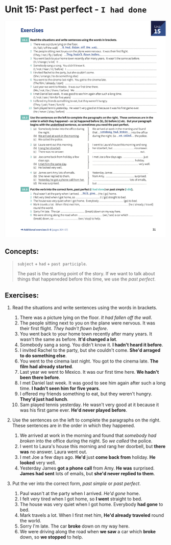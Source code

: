 # Unit 15: Past perfect - `I had done`

![Sheet](images/unit_15-past_perfect.png)

## Concepts:
> `subject` + `had` + `past participle`.
>
> The past is the starting point of the story. If we want to talk about things that happeneded before this time, we use the _past perfect_.

## Exercises:

1. Read the situations and write sentences using the words in brackets.

    1. There was a picture lying on the floor. _It had fallen off the wall_.
    2. The people sitting next to you on the plane were nervous. It was their first flight. _They hadn't flown before_.
    3. You went back to your home town recently after many years. It wasn't the same as before. **It'd changed a lot**.
    4. Somebody sang a song. You didn't know it. **I hadn't heard it before**.
    5. I invited Rachel to the party, but she couldn't come. **She'd arraged to do something else**.
    6. You went to the cinema last night. You got to the cinema late. **The film had already started**.
    7. Last year we went to Mexico. It was our first time here. **We hadn't been there before**.
    8. I met Daniel last week. It was good to see him again after such a long time. **I hadn't seen him for five years**.
    9. I offered my friends something to eat, but they weren't hungry. **They'd just had lunch**.
    10. Sam played tennis yesterday. He wasn't very good at it because it was his first game ever. **He'd never played before**.

2. Use the sentences on the left to complete the paragraphs on the right. These sentences are in the order in which they happened.

    1. We arrived at work in the morning and found that _somebody had broken_ into the office during the night. So _we called_ the police.
    2. I went to Laura's house this morning and rang her doorbell, but **there was** no answer. Laura went out.
    3. I met Joe a few days ago. **He'd** just **come back from** holiday. **He looked** very well.
    4. Yesterday James **got a phone call** from Amy. **He was** surprised. **James had sent** lots of emails, but **she'd never replied to them**.

3. Put the ver into the correct form, _past simple_ or _past perfect_.

    1. Paul wasn't at the party when I arrived. _He'd gone_ home.
    2. I felt very tired when I got home, so **I went** straight to bed.
    3. The house was very quiet when I got home. Everybody **had gone** to bed.
    4. Mark travels a lot. When I first met him, **He'd already traveled** round the world.
    5. Sorry I'm late. The car **broke** down on my way here.
    6. We were driving along the road when **we saw** a car which **broke** down, so **we stopped** to help.
